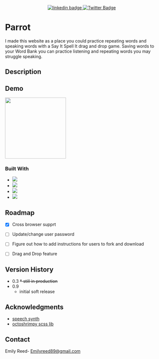 <div align="center">
<a href="https://www.linkedin.com/in/emilyjreed/">
<img src="https://img.shields.io/badge/LinkedIn-0077B5?style=for-the-badge&logo=linkedin&logoColor=white" alt="linkedin badge"/>
</a>
  <a href="https://twitter.com/Em_Reeds_Code">
    <img src="https://img.shields.io/badge/Twitter-blue?&color=blue&style=for-the-badge&logo=twitter&logoColor=white" alt="Twitter Badge"/>
  </a>
  </div>

# Parrot

 <p>
    I made this website as a place you could practice repeating words and speaking words with a Say It Spell It drag and drop game. Saving words to your Word Bank you can practice listening and repeating words you may struggle speaking.
 </p>
 
 
## Description



## Demo

<img height="200px" width="200px" align="center" src="https://user-images.githubusercontent.com/96320126/221619273-63089c1c-80b7-4b70-a0fe-25f0e18b83af.mp4" />





### Built With

* <img src="https://img.shields.io/badge/MongoDB-4EA94B?style=for-the-badge&logo=mongodb&logoColor=white" />
* <img src="https://img.shields.io/badge/Node.js-339933?style=for-the-badge&logo=nodedotjs&logoColor=white" />
* <img src="https://img.shields.io/badge/Sass-CC6699?style=for-the-badge&logo=sass&logoColor=white" />
* <img src="https://img.shields.io/badge/VSCode-0078D4?style=for-the-badge&logo=visual%20studio%20code&logoColor=white" />


<!-- ROADMAP -->
## Roadmap

- [x] Cross browser supprt
- [ ] Update/change user password
- [ ] Figure out how to add instructions for users to fork and download
- [ ] Drag and Drop feature




## Version History

* 0.3
    ~~* still in production~~
* 0.9
  * initial soft release


<!-- ACKNOWLEDGMENTS -->
## Acknowledgments

* [speech synth](https://developer.mozilla.org/en-US/docs/Web/API/SpeechSynthesis)
* [octoshrimpy scss lib](https://gist.github.com/octoshrimpy/b062bbfacbb290b77949f0c26ba8bd81)

<!-- CONTACT -->
## Contact

Emily Reed- Emilyreed89@gmail.com

